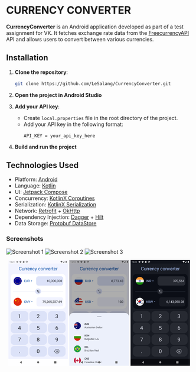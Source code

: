 # CURRENCY CONVERTER

**CurrencyConverter** is an Android application developed as part of a test assignment for VK.
It fetches exchange rate data from the [FreecurrencyAPI](https://freecurrencyapi.com/) API and allows users to convert between various currencies.

## Installation

1. **Clone the repository**:
    ```sh
    git clone https://github.com/LeSalang/CurrencyConverter.git
    ```
2. **Open the project in Android Studio**

3. **Add your API key**:
    - Create `local.properties` file in the root directory of the project.
    - Add your API key in the following format:
      ```properties
      API_KEY = your_api_key_here
      ```

4. **Build and run the project**
   
## Technologies Used
- Platform: [Android](https://developer.android.com)
- Language: [Kotlin](https://kotlinlang.org/)
- UI: [Jetpack Compose](https://developer.android.com/develop/ui/compose)
- Concurrency: [KotlinX Coroutines](https://github.com/Kotlin/kotlinx.coroutines)
- Serialization: [KotlinX Serialization](https://github.com/Kotlin/kotlinx.serialization)
- Network: [Retrofit](https://square.github.io/retrofit/) + [OkHttp](https://square.github.io/okhttp/)
- Dependency Injection: [Dagger](https://dagger.dev) + [Hilt](https://dagger.dev/hilt/)
- Data Storage: [Protobuf DataStore](https://developer.android.com/topic/libraries/architecture/datastore)

### Screenshots

![Screenshot 1](path/to/screenshot1.png) ![Screenshot 2](path/to/screenshot2.png) ![Screenshot 3](path/to/screenshot3.png)

<p align="center">
<img src = ".github/Screenshot_1.png" width="32%" />&nbsp;<img src = ".github/Screenshot_2.png" width="32%" />&nbsp;<img src = ".github/Screenshot_3.png" width="32%" />
</p>

